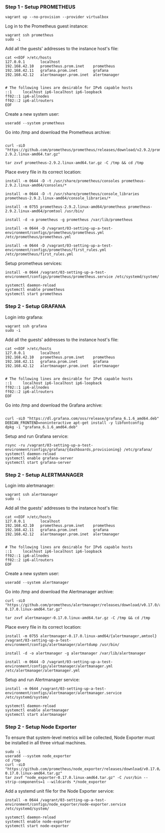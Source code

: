 ### Step 1 - Setup PROMETHEUS

```
vagrant up --no-provision --provider virtualbox

```

Log in to the Prometheus guest instance:

```
vagrant ssh prometheus
sudo -i
```

Add all the guests' addresses to the instance host's file:

```
cat <<EOF >/etc/hosts
127.0.0.1       localhost
192.168.42.10   prometheus.prom.inet    prometheus
192.168.42.11   grafana.prom.inet       grafana
192.168.42.12   alertmanager.prom.inet  alertmanager


# The following lines are desirable for IPv6 capable hosts
::1     localhost ip6-localhost ip6-loopback
ff02::1 ip6-allnodes
ff02::2 ip6-allrouters
EOF
```

Create a new system user:

```
useradd --system prometheus
```

Go into /tmp and download the Prometheus archive:

```

curl -sLO "https://github.com/prometheus/prometheus/releases/download/v2.9.2/prometheus-2.9.2.linux-amd64.tar.gz"

tar zxvf prometheus-2.9.2.linux-amd64.tar.gz -C /tmp && cd /tmp

```

Place every file in its correct location:

```
install -m 0644 -D -t /usr/share/prometheus/consoles prometheus-2.9.2.linux-amd64/consoles/*

install -m 0644 -D -t /usr/share/prometheus/console_libraries prometheus-2.9.2.linux-amd64/console_libraries/*

install -m 0755 prometheus-2.9.2.linux-amd64/prometheus prometheus-2.9.2.linux-amd64/promtool /usr/bin/

install -d -o prometheus -g prometheus /var/lib/prometheus   

install -m 0644 -D /vagrant/03-setting-up-a-test-environment/configs/prometheus/prometheus.yml /etc/prometheus/prometheus.yml

install -m 0644 -D /vagrant/03-setting-up-a-test-environment/configs/prometheus/first_rules.yml /etc/prometheus/first_rules.yml
```

Setup prometheus services:

```
install -m 0644 /vagrant/03-setting-up-a-test-environment/configs/prometheus/prometheus.service /etc/systemd/system/

systemctl daemon-reload
systemctl enable prometheus
systemctl start prometheus
```

### Step 2 - Setup GRAFANA

Login into grafana:

```
vagrant ssh grafana
sudo -i
```

Add all the guests' addresses to the instance host's file:

```
cat <<EOF >/etc/hosts
127.0.0.1       localhost
192.168.42.10   prometheus.prom.inet    prometheus
192.168.42.11   grafana.prom.inet       grafana
192.168.42.12   alertmanager.prom.inet  alertmanager


# The following lines are desirable for IPv6 capable hosts
::1     localhost ip6-localhost ip6-loopback
ff02::1 ip6-allnodes
ff02::2 ip6-allrouters
EOF

```

Go into /tmp and download the Grafana archive:

```

curl -sLO "https://dl.grafana.com/oss/release/grafana_6.1.6_amd64.deb"
DEBIAN_FRONTEND=noninteractive apt-get install -y libfontconfig
dpkg -i "grafana_6.1.6_amd64.deb"

```

Setup and run Grafana service:

```
rsync -ru /vagrant/03-setting-up-a-test-environment/configs/grafana/{dashboards,provisioning} /etc/grafana/
systemctl daemon-reload
systemctl enable grafana-server
systemctl start grafana-server
```

### Step 2 - Setup ALERTMANAGER

Login into alertmanager:

```
vagrant ssh alertmanager 
sudo -i
```

Add all the guests' addresses to the instance host's file:

```
cat <<EOF >/etc/hosts
127.0.0.1       localhost
192.168.42.10   prometheus.prom.inet    prometheus
192.168.42.11   grafana.prom.inet       grafana
192.168.42.12   alertmanager.prom.inet  alertmanager


# The following lines are desirable for IPv6 capable hosts
::1     localhost ip6-localhost ip6-loopback
ff02::1 ip6-allnodes
ff02::2 ip6-allrouters
EOF

```

Create a new system user:

```
useradd --system alertmanager
```

Go into /tmp and download the Alertmanager archive:

```
curl -sLO "https://github.com/prometheus/alertmanager/releases/download/v0.17.0/alertmanager-0.17.0.linux-amd64.tar.gz"

tar zxvf alertmanager-0.17.0.linux-amd64.tar.gz -C /tmp && cd /tmp

```

Place every file in its correct location:

```
install -m 0755 alertmanager-0.17.0.linux-amd64/{alertmanager,amtool} /vagrant/03-setting-up-a-test-environment/configs/alertmanager/alertdump /usr/bin/

install -d -o alertmanager -g alertmanager /var/lib/alertmanager

install -m 0644 -D /vagrant/03-setting-up-a-test-environment/configs/alertmanager/alertmanager.yml /etc/alertmanager/alertmanager.yml
```

Setup and run Alertmanager service:

```
install -m 0644 /vagrant/03-setting-up-a-test-environment/configs/alertmanager/alertmanager.service /etc/systemd/system/

systemctl daemon-reload
systemctl enable alertmanager
systemctl start alertmanager
```

### Step 2 - Setup Node Exporter

To ensure that system-level metrics will be collected, Node Exporter must be installed in all three virtual machines.

```
sudo -i
useradd --system node_exporter
cd /tmp
curl -sLO "https://github.com/prometheus/node_exporter/releases/download/v0.17.0/node_exporter-0.17.0.linux-amd64.tar.gz"
tar zxvf "node_exporter-0.17.0.linux-amd64.tar.gz" -C /usr/bin --strip-components=1 --wildcards */node_exporter
```

Add a systemd unit file for the Node Exporter service:

```
install -m 0644 /vagrant/03-setting-up-a-test-environment/configs/node_exporter/node-exporter.service /etc/systemd/system/

systemctl daemon-reload
systemctl enable node-exporter
systemctl start node-exporter
```